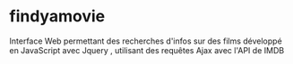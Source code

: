 # findyamovie
Interface Web permettant des recherches d'infos sur des films développé en JavaScript avec Jquery , utilisant des requêtes Ajax avec l'API de IMDB
